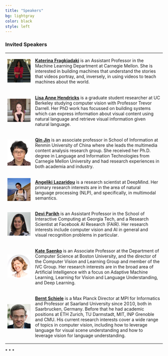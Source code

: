 ```yaml
---
title: "Speakers"
bg: lightgray 
color: black
style: left
---
```


### Invited Speakers

<table>
  <col align="left">
  <col align="left">
  <tr class="spaceUnder">
        <td>
            <div class="author">
            <a href="https://www.cs.cmu.edu/~katef/" target="_blank">
                <div class="authorphoto"><img src="./assets/authors/katerinaResized1.png"></div>
            </a>
            </div>
        </td>
        <td valign="top">
            <div class="authorbio" align="top">
            <p> <a href="https://www.cs.cmu.edu/~katef/" target="_blank"><strong>Katerina Fragkiadaki</strong></a> is an Assistant Professor in the Machine Learning Department at Carnegie Mellon. She is interested in building machines that understand the stories that videos portray, and, inversely, in using videos to teach machines about the world.
            </p>
            </div>
        </td>
   </tr>

<tr class="spaceUnder">
<td>
    <div class="author" align="center">
    <a href="https://people.eecs.berkeley.edu/~lisa_anne/" target="_blank">
      <div class="authorphoto"><img src="./assets/authors/lisaResized.jpg"></div>
    </a>
    </div>
</td>
<td valign="top">
  <div class="authorbio" align="top">
    <p> <a href="https://people.eecs.berkeley.edu/~lisa_anne/" target="_blank"><strong>Lisa Anne Hendricks</strong></a> is a graduate student researcher at UC Berkeley studying computer vision with Professor Trevor Darrell. Her PhD work has focussed on building systems which can express information about visual content using natural language and retrieve visual information given natural language. 
    </p>
  </div>
</td>
</tr>

<tr class="spaceUnder">
  <td>
<div class="author" align="center">
    <a href="http://www.cs.cmu.edu/~qjin/" target="_blank">
      <div class="authorphoto"><img src="./assets/authors/qinResized.jpg"></div>
    </a>
</div>
  </td>
  <td valign="top">
<div class="authorbio">
  <p> <a href="http://www.cs.cmu.edu/~qjin/" target="_blank"><strong>Qin Jin</strong></a> is an associate professor in School of Information at Renmin University of China where she leads the multimedia content analysis research group. She received her Ph.D. degree in Language and Information Technologies from Carnegie Mellon University and had research experiences in both academia and industry.
    </p>
</div>
  </td>
  </tr>

<tr class="spaceUnder">
  <td>
<div class="author" align="center">
    <a href="http://angelikilazaridou.github.io" target="_blank">
      <div class="authorphoto"><img src="./assets/authors/angelikiResized1.png"></div>
    </a>
</div>
  </td>
  <td valign="top">
<div class="authorbio">
    <p> <a href="http://angelikilazaridou.github.io" target="_blank"><strong>Angeliki Lazaridou</strong></a> is a research scientist at DeepMind. Her primary research interests are in the area of natural language processing (NLP), and specifically, in multimodal semantics.  
    </p>
</div>
  </td>
  </tr>

<tr class="spaceUnder">
  <td>
<div class="author" align="center">
    <a href="https://www.cc.gatech.edu/~parikh/bio.html" target="_blank">
      <div class="authorphoto"><img src="./assets/authors/devi.jpg"></div>
    </a>
</div>
  </td>
  <td valign="top">
<div class="authorbio">
    <p> <a href="https://www.cc.gatech.edu/~parikh/bio.html" target="_blank"><strong>Devi Parikh</strong></a> is an Assistant Professor in the School of Interactive Computing at Georgia Tech, and a Research Scientist at Facebook AI Research (FAIR). Her research interests include computer vision and AI in general and visual recognition problems in particular.
    </p>
</div>
  </td>
  </tr>

<tr class="spaceUnder">
  <td>
<div class="author" align="center">
    <a href="https://www.bu.edu/cs/profiles/kate-saenko/" target="_blank">
      <div class="authorphoto"><img src="./assets/authors/kate.png"></div>
    </a>
</div>
  </td>
  <td valign="top">
<div class="authorbio">
    <p> <a href="https://www.bu.edu/cs/profiles/kate-saenko/" target="_blank"><strong>Kate Saenko</strong></a> is an Associate Professor at the Department of Computer Science at Boston University, and the director of the Computer Vision and Learning Group and member of the IVC Group. Her research interests are in the broad area of Artificial Intelligence with a focus on Adaptive Machine Learning, Learning for Vision and Language Understanding, and Deep Learning.
    </p>
</div>
  </td>
  </tr>

<tr class="spaceUnder">
  <td>
<div class="author" align="center">
    <a href="https://www.mpi-inf.mpg.de/departments/computer-vision-and-multimodal-computing/people/bernt-schiele/" target="_blank">
      <div class="authorphoto"><img src="./assets/authors/berntResized.jpg"></div>
    </a>
</div>
  </td>
  <td>
<div class="authorbio">
    <p> <a href="https://www.mpi-inf.mpg.de/departments/computer-vision-and-multimodal-computing/people/bernt-schiele/" target="_blank"><strong>Bernt Schiele</strong></a> is a Max Planck Director at MPI for Informatics and Professor at Saarland University since 2010, both in Saarbrucken, Germany. Before that he had academic positions at ETH Zurich, TU Darmstadt, MIT, INP Grenoble and CMU. His current research interests cover a wide range of topics in computer vision, including how to leverage language for visual scene understanding and how to leverage vision for language understanding. 
    </p>
</div>
  </td>
  </tr>
</table>
* * *
